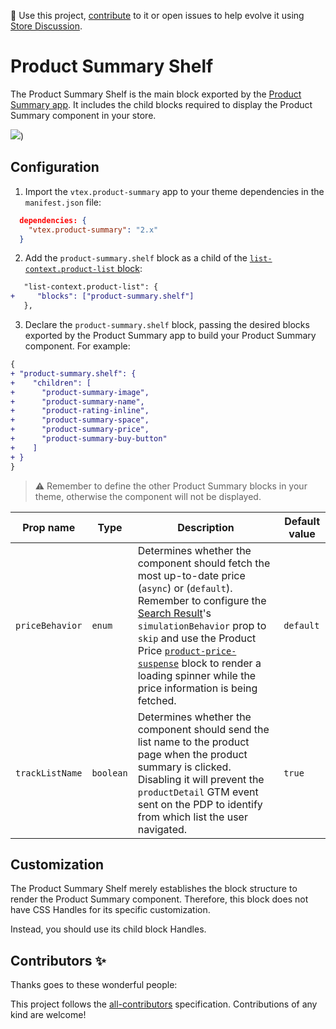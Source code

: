 📢 Use this project, [contribute](https://github.com/vtex-apps/product-summary/blob/master/docs/ProductSummaryShelf.md) to it or open issues to help evolve it using [Store Discussion](https://github.com/vtex-apps/store-discussion).

# Product Summary Shelf

The Product Summary Shelf is the main block exported by the [Product Summary app](https://developers.vtex.com/docs/guides/vtex-product-summary). It includes the child blocks required to display the Product Summary component in your store.

![](https://user-images.githubusercontent.com/40380674/96649443-7d21d480-1307-11eb-9100-534fa9e70ca6.png))

## Configuration

1. Import the `vtex.product-summary` app to your theme dependencies in the `manifest.json` file:

```json
  dependencies: {
    "vtex.product-summary": "2.x"
  }
```

2. Add the `product-summary.shelf` block as a child of the [`list-context.product-list` block](https://developers.vtex.com/docs/guides/vtex-product-summary-productsummarylist#product-list-block):

```diff
   "list-context.product-list": {
+     "blocks": ["product-summary.shelf"]
   },
```

3. Declare the `product-summary.shelf` block, passing the desired blocks exported by the Product Summary app to build your Product Summary component. For example:

```diff
{
+ "product-summary.shelf": {
+    "children": [
+      "product-summary-image",
+      "product-summary-name",
+      "product-rating-inline",
+      "product-summary-space",
+      "product-summary-price",
+      "product-summary-buy-button"
+    ]
+ }
}
```

>⚠️ Remember to define the other Product Summary blocks in your theme, otherwise the component will not be displayed.

| Prop name | Type | Description | Default value |
| - | - | - | - |
| `priceBehavior` |  `enum` | Determines whether the component should fetch the most up-to-date price (`async`) or (`default`). Remember to configure the [Search Result](https://vtex.io/docs/components/content-blocks/vtex.search-result@3.79.1/#configuration)'s `simulationBehavior` prop to `skip` and use the Product Price [`product-price-suspense`](https://github.com/vtex-apps/product-price/blob/master/docs/README.md) block to render a loading spinner while the price information is being fetched. | `default` |
| `trackListName` | `boolean` | Determines whether the component should send the list name to the product page when the product summary is clicked. Disabling it will prevent the `productDetail` GTM event sent on the PDP to identify from which list the user navigated. | `true` |

## Customization

The Product Summary Shelf merely establishes the block structure to render the Product Summary component. Therefore, this block does not have CSS Handles for its specific customization.

Instead, you should use its child block Handles.

<!-- DOCS-IGNORE:start -->

## Contributors ✨

Thanks goes to these wonderful people:

<!-- ALL-CONTRIBUTORS-LIST:START - Do not remove or modify this section -->
<!-- prettier-ignore-start -->
<!-- markdownlint-disable -->
<!-- markdownlint-enable -->
<!-- prettier-ignore-end -->
<!-- ALL-CONTRIBUTORS-LIST:END -->

This project follows the [all-contributors](https://github.com/all-contributors/all-contributors) specification. Contributions of any kind are welcome!

<!-- DOCS-IGNORE:end -->


